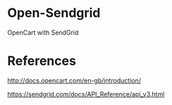 # Open-Sendgrid
OpenCart with SendGrid

# References

http://docs.opencart.com/en-gb/introduction/

https://sendgrid.com/docs/API_Reference/api_v3.html
